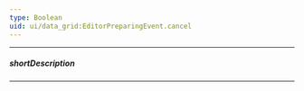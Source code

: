 ```yaml
---
type: Boolean
uid: ui/data_grid:EditorPreparingEvent.cancel
---
```

---
##### shortDescription
<!-- Description goes here -->

---
<!-- Description goes here -->